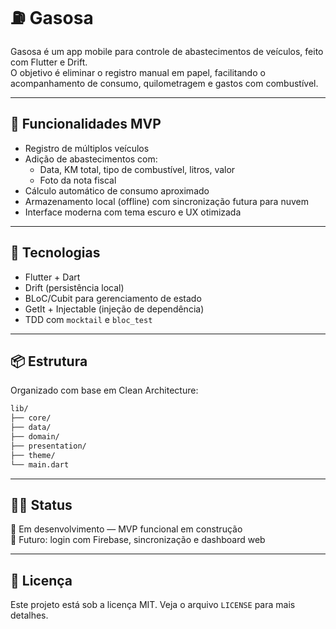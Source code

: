# ⛽ Gasosa

Gasosa é um app mobile para controle de abastecimentos de veículos, feito com Flutter e Drift.  
O objetivo é eliminar o registro manual em papel, facilitando o acompanhamento de consumo, quilometragem e gastos com combustível.

---

## 🚀 Funcionalidades MVP

- Registro de múltiplos veículos
- Adição de abastecimentos com:
  - Data, KM total, tipo de combustível, litros, valor
  - Foto da nota fiscal
- Cálculo automático de consumo aproximado
- Armazenamento local (offline) com sincronização futura para nuvem
- Interface moderna com tema escuro e UX otimizada

---

## 📱 Tecnologias

- Flutter + Dart
- Drift (persistência local)
- BLoC/Cubit para gerenciamento de estado
- GetIt + Injectable (injeção de dependência)
- TDD com `mocktail` e `bloc_test`

---

## 📦 Estrutura

Organizado com base em Clean Architecture:

```bash
lib/
├── core/
├── data/ 
├── domain/
├── presentation/
├── theme/
└── main.dart
```

---

## 👨‍💻 Status

🚧 Em desenvolvimento — MVP funcional em construção  
🎯 Futuro: login com Firebase, sincronização e dashboard web

---

## 📄 Licença

Este projeto está sob a licença MIT. Veja o arquivo `LICENSE` para mais detalhes.
